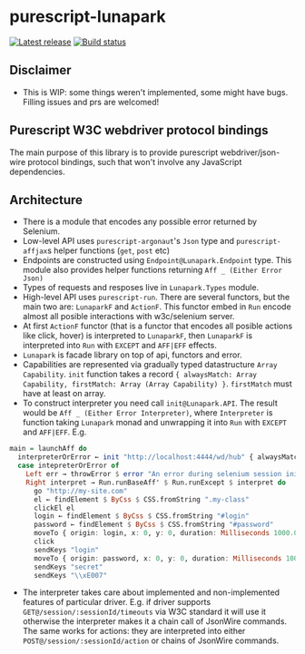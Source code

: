 # purescript-lunapark

[![Latest release](http://img.shields.io/github/release/slamdata/purescript-lunapark.svg)](https://github.com/slamdata/purescript-lunapark/releases)
[![Build status](https://travis-ci.org/slamdata/purescript-lunapark.svg?branch=master)](https://travis-ci.org/slamdata/purescript-lunapark)

## Disclaimer

+ This is WIP: some things weren't implemented, some might have bugs. Filling issues and prs are welcomed!

## Purescript W3C webdriver protocol bindings

The main purpose of this library is to provide purescript webdriver/json-wire protocol bindings, such that
won't involve any JavaScript dependencies.

## Architecture

+ There is a module that encodes any possible error returned by Selenium.
+ Low-level API uses `purescript-argonaut`'s `Json` type and `purescript-affjax`s helper functions (`get`, `post` etc)
+ Endpoints are constructed using `Endpoint@Lunapark.Endpoint` type. This module also provides helper functions
returning `Aff _ (Either Error Json)`
+ Types of requests and resposes live in `Lunapark.Types` module.
+ High-level API uses `purescript-run`. There are several functors, but the main two are: `LunaparkF` and `ActionF`.
This functor embed in `Run` encode almost all posible interactions with w3c/selenium server.
+ At first `ActionF` functor (that is a functor that encodes all posible actions like click, hover) is interpreted to
`LunaparkF`, then `LunaparkF` is interpreted into `Run` with `EXCEPT` and `AFF|EFF` effects.
+ `Lunapark` is facade library on top of api, functors and error.
+ Capabilities are represented via gradually typed datastructure `Array Capability`. `init` function takes a record
`{ alwaysMatch: Array Capability, firstMatch: Array (Array Capability) }`. `firstMatch` must have at least on array.
+ To construct interpreter you need call `init@Lunapark.API`. The result would be `Aff _ (Either Error Interpreter)`,
where `Interpreter` is function taking `Lunapark` monad and unwrapping it into `Run` with `EXCEPT` and `AFF|EFF`. E.g.

```purescript
main = launchAff do
  interpreterOrError ← init "http://localhost:4444/wd/hub" { alwaysMatch: [], firstMatch: [[BrowserName Chrome]] }
  case intepreterOrError of
    Left err → throwError $ error "An error during selenium session initialization occured"
    Right interpret → Run.runBaseAff' $ Run.runExcept $ interpret do
      go "http://my-site.com"
      el ← findElement $ ByCss $ CSS.fromString ".my-class"
      clickEl el
      login ← findElement $ ByCss $ CSS.fromString "#login"
      password ← findElement $ ByCss $ CSS.fromString "#password"
      moveTo { origin: login, x: 0, y: 0, duration: Milliseconds 1000.0 }
      click
      sendKeys "login"
      moveTo { origin: password, x: 0, y: 0, duration: Milliseconds 100.0 }
      sendKeys "secret"
      sendKeys "\\xE007"
```
+ The interpreter takes care about implemented and non-implemented features of particular driver. E.g. if driver supports
`GET@/session/:sessionId/timeouts` via W3C standard it will use it otherwise the interpreter makes it a chain call of
JsonWire commands. The same works for actions: they are interpreted into either `POST@/session/:sessionId/action` or
chains of JsonWire commands.
